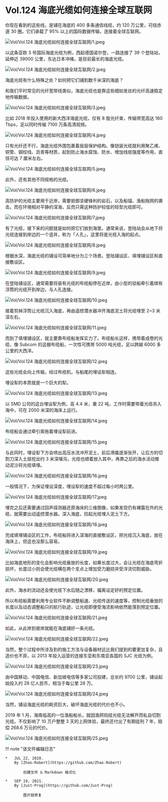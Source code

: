 # Vol.124 海底光缆如何连接全球互联网

你现在看到的这些线，是铺在海底的 400 多条通信线缆，约 120 万公里，可绕赤道 30 圈。它们承载了 95% 以上的国际数据传输，连接着全球互联网。

![Vol/Vol.124 海底光缆如何连接全球互联网/1.jpeg](https://cdn.jsdelivr.net/gh/qiaoshouzi/static/image/Vol/Vol.124%20海底光缆如何连接全球互联网/1.jpeg)

以这条亚欧 3 号国际海底光缆为例，西起德国诺尔登，一路连接了 39 个登陆站，延伸近 39000 公里，东达日本冲绳，是目前最长的海底光缆。

![Vol/Vol.124 海底光缆如何连接全球互联网/2.jpeg](https://cdn.jsdelivr.net/gh/qiaoshouzi/static/image/Vol/Vol.124%20海底光缆如何连接全球互联网/2.jpeg)

海底光缆有什么特殊之处？如何把它们铺到数千米深的海底？

和我们平时常见的光纤宽带线类似，海底光缆也是靠这些细如发丝的光纤高速稳定地传输数据。

![Vol/Vol.124 海底光缆如何连接全球互联网/3.jpeg](https://cdn.jsdelivr.net/gh/qiaoshouzi/static/image/Vol/Vol.124%20海底光缆如何连接全球互联网/3.jpeg)

比如 2018 年投入使用的新大西洋海底光缆，仅有 8 股光纤束，传输带宽高达 160 Tbps，足以同时传输 7100 万条高清视频。

![Vol/Vol.124 海底光缆如何连接全球互联网/4.jpeg](https://cdn.jsdelivr.net/gh/qiaoshouzi/static/image/Vol/Vol.124%20海底光缆如何连接全球互联网/4.jpeg)

只有光纤还不行，海底光缆外围包裹着层层保护结构。像铠装光缆就利用聚乙烯、铜管、钢绞线、沥青等材质，起到防止海水腐蚀、防水、增加线缆强度等作用，直径可达 7 厘米左右。

![Vol/Vol.124 海底光缆如何连接全球互联网/5.jpeg](https://cdn.jsdelivr.net/gh/qiaoshouzi/static/image/Vol/Vol.124%20海底光缆如何连接全球互联网/5.jpeg)

此外，还有其他不同规格的光缆。

![Vol/Vol.124 海底光缆如何连接全球互联网/6.jpeg](https://cdn.jsdelivr.net/gh/qiaoshouzi/static/image/Vol/Vol.124%20海底光缆如何连接全球互联网/6.jpeg)

高防护的光缆主要用于近岸，需要抵御坚硬锋利的岩石，以及船锚、渔船拖网的袭击。而在环境相对平静的深海，反而只需这种防护较低的轻型光缆即可。

![Vol/Vol.124 海底光缆如何连接全球互联网/7.jpeg](https://cdn.jsdelivr.net/gh/qiaoshouzi/static/image/Vol/Vol.124%20海底光缆如何连接全球互联网/7.jpeg)

有了光缆，接下来的问题就是如何把它们放到海里。通常来说，登陆站会从地下将光缆连接到岸边的一个竖井，称为「人孔」，这里将是光缆入海的起点。

![Vol/Vol.124 海底光缆如何连接全球互联网/8.jpeg](https://cdn.jsdelivr.net/gh/qiaoshouzi/static/image/Vol/Vol.124%20海底光缆如何连接全球互联网/8.jpeg)

根据水深，海底光缆的铺设可简单地分为三个场景。登陆铺设区、填埋铺设区和直接敷设区。

![Vol/Vol.124 海底光缆如何连接全球互联网/9.jpeg](https://cdn.jsdelivr.net/gh/qiaoshouzi/static/image/Vol/Vol.124%20海底光缆如何连接全球互联网/9.jpeg)

在登陆铺设区，通常需要将装有光缆的布缆船停在近岸，由小型的驳船牵引着绑有浮筒的光缆开到岸边，与人孔连接。

![Vol/Vol.124 海底光缆如何连接全球互联网/10.jpeg](https://cdn.jsdelivr.net/gh/qiaoshouzi/static/image/Vol/Vol.124%20海底光缆如何连接全球互联网/10.jpeg)

接着剪掉浮筒让光缆沉入海底，再由遥控潜水器冲开海底泥土将光缆埋至 2\~3 米深左右。

![Vol/Vol.124 海底光缆如何连接全球互联网/11.jpeg](https://cdn.jsdelivr.net/gh/qiaoshouzi/static/image/Vol/Vol.124%20海底光缆如何连接全球互联网/11.jpeg)

而到了填埋铺设区，就主要靠布缆船发挥实力了。布缆船长这样，携带着成卷的光缆，像 Subcom 的这艘布缆船，一次性可携带 5000 吨光缆，足以跨越 6000 多公里的大西洋。

![Vol/Vol.124 海底光缆如何连接全球互联网/12.jpeg](https://cdn.jsdelivr.net/gh/qiaoshouzi/static/image/Vol/Vol.124%20海底光缆如何连接全球互联网/12.jpeg)

这些光缆会向上传输，经过布缆机，与船尾的埋设犁相连。

埋设犁的本质就是一个巨大的犁。

![Vol/Vol.124 海底光缆如何连接全球互联网/13.jpeg](https://cdn.jsdelivr.net/gh/qiaoshouzi/static/image/Vol/Vol.124%20海底光缆如何连接全球互联网/13.jpeg)

以 SMD 公司的这台埋设犁为例，高 4.4 米，重 22 吨，工作时需要带着光缆吊入海中，可在 2000 米深的海床上运行。

![Vol/Vol.124 海底光缆如何连接全球互联网/14.jpeg](https://cdn.jsdelivr.net/gh/qiaoshouzi/static/image/Vol/Vol.124%20海底光缆如何连接全球互联网/14.jpeg)

布缆船会通过牵引索拖着埋设犁前进。

![Vol/Vol.124 海底光缆如何连接全球互联网/15.jpeg](https://cdn.jsdelivr.net/gh/qiaoshouzi/static/image/Vol/Vol.124%20海底光缆如何连接全球互联网/15.jpeg)

与此同时，埋设犁下方会喷出高压水流冲开泥土，前后滑撬逐渐张开，让后方的切割刀深入土层挖出约 3 米深壕沟，光缆也顺着放入其中，再靠之后的海水活动推动泥沙将光缆填埋。

![Vol/Vol.124 海底光缆如何连接全球互联网/16.jpeg](https://cdn.jsdelivr.net/gh/qiaoshouzi/static/image/Vol/Vol.124%20海底光缆如何连接全球互联网/16.jpeg)

一般情况下，为保证埋设深度，埋设犁的速度不超过每小时两公里。

![Vol/Vol.124 海底光缆如何连接全球互联网/17.jpeg](https://cdn.jsdelivr.net/gh/qiaoshouzi/static/image/Vol/Vol.124%20海底光缆如何连接全球互联网/17.jpeg)

埋完之后还需要通过回声探测器还原海床的三维图像，如果发现仍有裸露在外的光缆，就需要出动遥控潜水器。深入海底，捡起光缆埋入泥土下方。

![Vol/Vol.124 海底光缆如何连接全球互联网/18.jpeg](https://cdn.jsdelivr.net/gh/qiaoshouzi/static/image/Vol/Vol.124%20海底光缆如何连接全球互联网/18.jpeg)

完成填埋铺设区的工作，布缆船将进入深海的直接敷设区，把光缆沉入海底，放在海床上，但这也没那么容易。

![Vol/Vol.124 海底光缆如何连接全球互联网/19.jpeg](https://cdn.jsdelivr.net/gh/qiaoshouzi/static/image/Vol/Vol.124%20海底光缆如何连接全球互联网/19.jpeg)

比如海底地形的变化会影响光缆垂放的长度，如果长度过大，会让光缆在海底弯折损坏，长度过小则会使光缆横在两个支点上增加受力磨损并受洋流切割威胁。

![Vol/Vol.124 海底光缆如何连接全球互联网/20.jpeg](https://cdn.jsdelivr.net/gh/qiaoshouzi/static/image/Vol/Vol.124%20海底光缆如何连接全球互联网/20.jpeg)

此外，海水的流动还会使光缆下水后随之漂移，偏离设定好的预定位置。

所以布缆船需要利用专业软件不断调整船速、光缆传送的速度等，控制光缆垂放的长度以及动态调整船只的航行轨迹，让光缆即便受海流影响依然能落到预定位置。

![Vol/Vol.124 海底光缆如何连接全球互联网/21.jpeg](https://cdn.jsdelivr.net/gh/qiaoshouzi/static/image/Vol/Vol.124%20海底光缆如何连接全球互联网/21.jpeg)

如此，从此岸到彼岸就能在海底铺好一条光缆。

![Vol/Vol.124 海底光缆如何连接全球互联网/22.jpeg](https://cdn.jsdelivr.net/gh/qiaoshouzi/static/image/Vol/Vol.124%20海底光缆如何连接全球互联网/22.jpeg)

当然，整个过程中所涉及到的施工方法与设备器材远比我们提到的要更加复杂，且造价也不菲，以 2013 年投入运营的连接东亚和东南亚各国的 SJC 光缆为例。

![Vol/Vol.124 海底光缆如何连接全球互联网/23.jpeg](https://cdn.jsdelivr.net/gh/qiaoshouzi/static/image/Vol/Vol.124%20海底光缆如何连接全球互联网/23.jpeg)

由中国移动、中国电信、新加坡电信等多家公司投建，总长约 9700 公里，铺设起始投入约 28 亿人民币，相当于每公里 28 万。

![Vol/Vol.124 海底光缆如何连接全球互联网/24.jpeg](https://cdn.jsdelivr.net/gh/qiaoshouzi/static/image/Vol/Vol.124%20海底光缆如何连接全球互联网/24.jpeg)

当然，铺设海底光缆的耗资巨大，破坏海底光缆的代价也不小。

2019 年 1 月，海南临高的一位渔船船长，就因渔网钩挂光缆无法解开而私自切割光缆。不仅影响了 10 万户整整 3 天的上网体验，最终还付出了有期徒刑 7 年，赔偿 268.6 万元的代价。

![Vol/Vol.124 海底光缆如何连接全球互联网/25.jpeg](https://cdn.jsdelivr.net/gh/qiaoshouzi/static/image/Vol/Vol.124%20海底光缆如何连接全球互联网/25.jpeg)

!!! note "该文件编辑日志"

	* 	JUL 22, 2020.
		By [Zhao-Robert](https://github.com/Zhao-Robert)

			创建文件 & Markdown 格式化

	*	SEP 19, 2021.
		By [Just-Prog](https://github.com/Just-Prog)

			图片链修复
